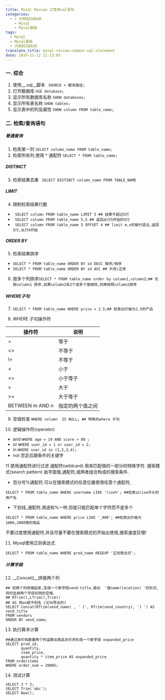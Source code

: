 ```yaml
---
title: Mysql Review 之常用sql语句
categories:
  - - 大熊BIGBEAR
    - Mysql
    - Mysql基础
tags:
  - Mysql
  - Mysql基础
  - 大熊BIGBEAR
translate_title: mysql-review-common-sql-statement
date: 2019-11-12 22:13:03
---
```


### 一. 综合
1. 使用__.sql__脚本 ``` SOURCE + 脚本路径;```
2. 打开数据库 ``` USE database; ```
3. 显示所有数据库名称 ```SHOW databases; ``` 
4. 显示所有表名称 ```SHOW tables; ```
5. 显示表中的列及属性 ```SHOW column FROM table_name;```

### 二. 检索/查询语句
##### 普通查询
1. 检索某一列 ```SELECT column_name FROM table_name;```
2. 检索所有列,使用 * 通配符 ```SELECT * FROM table_name;```
##### DISTINCT
3. 检索结果去重 ``` SELECT DISTINCT column_name FROM TABLE_NAME```
##### LIMIT
4. 限制检索结果行数
* ``` SELECT column FROM table_name LIMIT 5 ## 结果不超过5行```
* ``` SELECT column FROM table_name 5,5 ## 返回从行5开始的5行```
* ``` SELECT column FROM table_name 5 OFFSET 4 ## limit m,n的替代语法,返回5行,从行4开始```  
##### ORDER BY
5. 检索结果排序
* ```SELECT * FROM table_name ORDER BY id DESC 降序/倒序```
* ```SELECT * FROM table_name ORDER BY id ASC ## 升序/正序``` 
6. 按多个列排序```SELECT * FROM table_name order by column1,column2;## 先按column1 排序,如果column1有2个或多个值相同,则再按照column2排序```

##### WHERE子句
7. ```SELECT * FROM table_name WHERE price = 2.5;## 检索出价格为2.5的产品```

8. WHERE 子句操作符

| 操作符 | 说明 |
| ------ | ------ |
| = | 等于 |
| <> | 不等于 |
| != | 不等于 |
| < | 小于 |
| <= | 小于等于 |
| > | 大于 |
| >= | 大于等于 |
| BETWEEN m AND n | 指定的两个值之间 |

9. 空值检查 ```WHERE column  IS NULL; ## 特殊的where 子句```

10. 逻辑操作符(operator)
* and  ``` WHERE age = 19 AND score > 80 ; ```
* or ```WHERE user_id = 1 or user_id = 2;```  
* in ```WHERE user_id in (1,2,3,4);```
* not 否定后跟条件的关键字

11.使用通配符进行过滤
通配符(wildcard) 用来匹配值的一部分的特殊字符.
搜索模式(search pattern) 由字面值,通配符,或两者组合构成的搜索条件.
* 百分号%通配符,可以在搜索模式的任意位置使用任意个通配符,
 ``` 
 SELECT * FROM table_name WHERE username LIKE 'rise%'; ##检索以rise开头的用户名 
 ```
* 下划线_通配符,用途和%一样,但是只能匹配单个字符而不是多个
``` 
SELECT * FROM table_name WHERE price LIKE '_000'; ##检索出价格为1000,2000等的商品 
```

不要过度使用通配符,并且尽量不要在搜索模式的开始出使用,搜索速度巨慢!

11. Mysql使用正则表达式
```
SELECT * FROM table_name WHERE prod_name REGEXP '正则表达式'; 
```

##### 计算字段
12. __Concat()__拼接两个列   

```
## 将两个列拼接起来,变成一个新字段vend-title,类似  '值name(location) '的形式,同时去掉两个字段右侧的空格.
## RTrim(),LTrim(),Trim()
## AS 用as赋予别名 (又叫导出列)
SELECT Concat(RTrim(vend_name) , ' (', RTrim(vend_country), ') ') AS vend_title 
FROM vendors
ORDER BY vend_name;
```

13. 执行算术计算
```
##通过单价和数量两个列运算出商品总价并形成一个新字段 expanded_price
SELECT prod_id,
       quantity,
       item_price,
       quantity * item_price AS expanded_price
FROM orderitems
WHERE order_num = 20005;
```
14. 测试计算

```
SELECT 3 * 2;
SELECT Trim('abc');
SELECT Now();
```